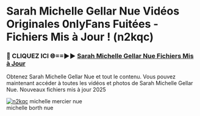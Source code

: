 # Sarah Michelle Gellar Nue Vidéos Originales 0nlyFans Fuitées - Fichiers Mis à Jour ! (n2kqc)

<h3>🔴 CLIQUEZ ICI 🌐==►► <a href="https://tinyurl.com/2pmr4ezf" rel="nofollow">Sarah Michelle Gellar Nue Fichiers Mis à Jour</a></h3>

Obtenez Sarah Michelle Gellar Nue et tout le contenu. Vous pouvez maintenant accéder à toutes les vidéos et photos de Sarah Michelle Gellar Nue. Nouveaux fichiers mis à jour 2025

[![n2kqc](https://i.imgur.com/6SNvagu.gif)](https://tinyurl.com/2pmr4ezf)
michelle mercier nue<br>
michelle borth nue